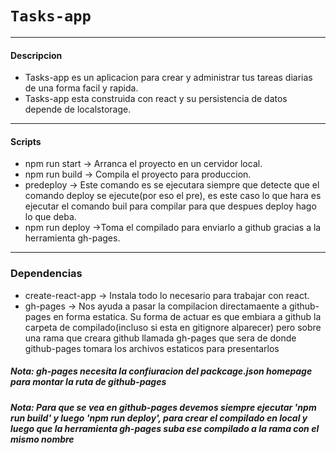 # `Tasks-app`
---
#### Descripcion
+ Tasks-app es un aplicacion para crear y administrar tus tareas diarias de una forma facil y rapida.
+ Tasks-app esta construida con react y su persistencia de datos depende de localstorage.
---
#### Scripts 
+ npm run start -> Arranca el proyecto en un cervidor local.
+ npm run build -> Compila el proyecto para produccion.
+ predeploy -> Este comando es se ejecutara siempre que detecte que el comando deploy se ejecute(por eso el pre), es este caso lo que hara es ejecutar el comando buil para compilar para que despues deploy hago lo que deba.
+ npm run deploy ->Toma el compilado para enviarlo a github gracias a la herramienta gh-pages.
---
### Dependencias
+ create-react-app -> Instala todo lo necesario para trabajar con react.
+ gh-pages -> Nos ayuda a pasar la compilacion directamaente a github-pages en forma estatica. Su forma de actuar es que embiara a github la carpeta de compilado(incluso si esta en gitignore alparecer) pero sobre una rama que creara github llamada gh-pages que sera de donde github-pages tomara los archivos estaticos para presentarlos
##### *Nota: gh-pages necesita la confiuracion del packcage.json homepage para montar la ruta de github-pages*
##### *Nota: Para que se vea en github-pages devemos siempre ejecutar 'npm run build' y luego 'npm run deploy', para crear el compilado en local y luego que la herramienta gh-pages suba ese compilado a la rama con el mismo nombre*